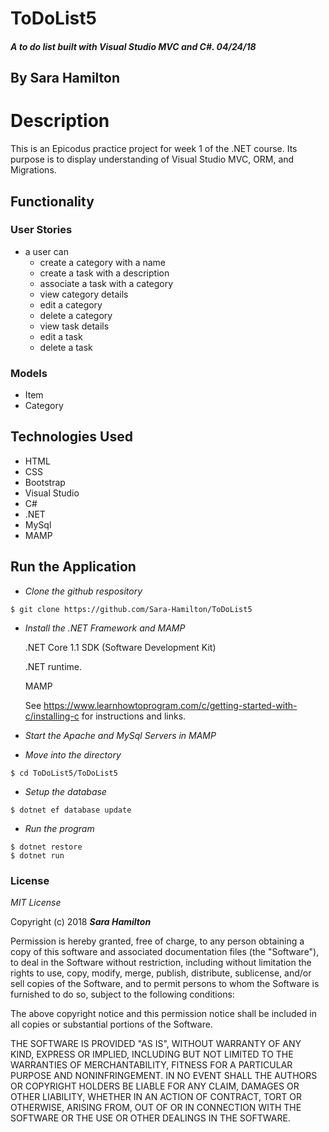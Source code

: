 # ToDoList5

##### A to do list built with Visual Studio MVC and C#.  04/24/18

## By Sara Hamilton

# Description
This is an Epicodus practice project for week 1 of the .NET course.  Its purpose is to display understanding of Visual Studio MVC, ORM, and Migrations.  


## Functionality
### User Stories
* a user can
  * create a category with a name
  * create a task with a description
  * associate a task with a category
  * view category details
  * edit a category
  * delete a category
  * view task details
  * edit a task
  * delete a task

### Models
  * Item
  * Category

## Technologies Used
* HTML
* CSS
* Bootstrap
* Visual Studio
* C#
* .NET
* MySql
* MAMP

## Run the Application  

  * _Clone the github respository_
  ```
  $ git clone https://github.com/Sara-Hamilton/ToDoList5
  ```

  * _Install the .NET Framework and MAMP_

    .NET Core 1.1 SDK (Software Development Kit)

    .NET runtime.

    MAMP

    See https://www.learnhowtoprogram.com/c/getting-started-with-c/installing-c for instructions and links.

* _Start the Apache and MySql Servers in MAMP_

 * _Move into the directory_
 ```
 $ cd ToDoList5/ToDoList5
 ```

*  _Setup the database_

  ```
  $ dotnet ef database update
  ```
*  _Run the program_
  ```
  $ dotnet restore
  $ dotnet run
  ```


### License

*MIT License*

Copyright (c) 2018 **_Sara Hamilton_**

Permission is hereby granted, free of charge, to any person obtaining a copy
of this software and associated documentation files (the "Software"), to deal
in the Software without restriction, including without limitation the rights
to use, copy, modify, merge, publish, distribute, sublicense, and/or sell
copies of the Software, and to permit persons to whom the Software is
furnished to do so, subject to the following conditions:

The above copyright notice and this permission notice shall be included in all
copies or substantial portions of the Software.

THE SOFTWARE IS PROVIDED "AS IS", WITHOUT WARRANTY OF ANY KIND, EXPRESS OR
IMPLIED, INCLUDING BUT NOT LIMITED TO THE WARRANTIES OF MERCHANTABILITY,
FITNESS FOR A PARTICULAR PURPOSE AND NONINFRINGEMENT. IN NO EVENT SHALL THE
AUTHORS OR COPYRIGHT HOLDERS BE LIABLE FOR ANY CLAIM, DAMAGES OR OTHER
LIABILITY, WHETHER IN AN ACTION OF CONTRACT, TORT OR OTHERWISE, ARISING FROM,
OUT OF OR IN CONNECTION WITH THE SOFTWARE OR THE USE OR OTHER DEALINGS IN THE
SOFTWARE.
